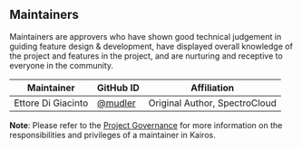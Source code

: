 ## Maintainers

Maintainers are approvers who have shown good technical judgement in guiding feature design & development, have displayed overall knowledge of the project and features in the project, and are nurturing and receptive to everyone in the community.

| Maintainer               | GitHub ID                                              | Affiliation                  |
| ------------------------ | ------------------------------------------------------ | -------------------------    |
| Ettore Di Giacinto       | [@mudler](https://github.com/mudler )                  | Original Author, SpectroCloud|


**Note**: Please refer to the [Project Governance](/GOVERNANCE.md) for more information on the responsibilities and privileges of a maintainer in Kairos.
